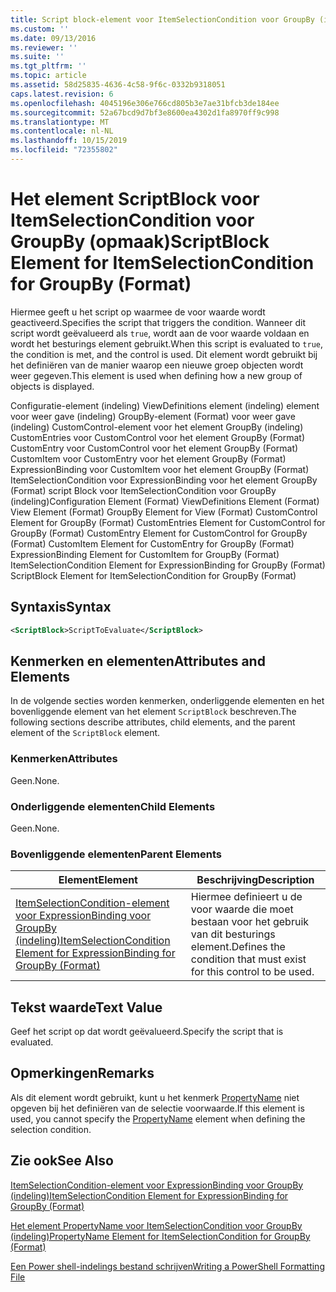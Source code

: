 ```yaml
---
title: Script block-element voor ItemSelectionCondition voor GroupBy (indeling) | Microsoft Docs
ms.custom: ''
ms.date: 09/13/2016
ms.reviewer: ''
ms.suite: ''
ms.tgt_pltfrm: ''
ms.topic: article
ms.assetid: 58d25835-4636-4c58-9f6c-0332b9318051
caps.latest.revision: 6
ms.openlocfilehash: 4045196e306e766cd805b3e7ae31bfcb3de184ee
ms.sourcegitcommit: 52a67bcd9d7bf3e8600ea4302d1fa8970ff9c998
ms.translationtype: MT
ms.contentlocale: nl-NL
ms.lasthandoff: 10/15/2019
ms.locfileid: "72355802"
---
```

# <a name="scriptblock-element-for-itemselectioncondition-for-groupby-format"></a><span data-ttu-id="c934d-102">Het element ScriptBlock voor ItemSelectionCondition voor GroupBy (opmaak)</span><span class="sxs-lookup"><span data-stu-id="c934d-102">ScriptBlock Element for ItemSelectionCondition for GroupBy (Format)</span></span>

<span data-ttu-id="c934d-103">Hiermee geeft u het script op waarmee de voor waarde wordt geactiveerd.</span><span class="sxs-lookup"><span data-stu-id="c934d-103">Specifies the script that triggers the condition.</span></span> <span data-ttu-id="c934d-104">Wanneer dit script wordt geëvalueerd als `true`, wordt aan de voor waarde voldaan en wordt het besturings element gebruikt.</span><span class="sxs-lookup"><span data-stu-id="c934d-104">When this script is evaluated to `true`, the condition is met, and the control is used.</span></span> <span data-ttu-id="c934d-105">Dit element wordt gebruikt bij het definiëren van de manier waarop een nieuwe groep objecten wordt weer gegeven.</span><span class="sxs-lookup"><span data-stu-id="c934d-105">This element is used when defining how a new group of objects is displayed.</span></span>

<span data-ttu-id="c934d-106">Configuratie-element (indeling) ViewDefinitions element (indeling) element voor weer gave (indeling) GroupBy-element (Format) voor weer gave (indeling) CustomControl-element voor het element GroupBy (indeling) CustomEntries voor CustomControl voor het element GroupBy (Format) CustomEntry voor CustomControl voor het element GroupBy (Format) CustomItem voor CustomEntry voor het element GroupBy (Format) ExpressionBinding voor CustomItem voor het element GroupBy (Format) ItemSelectionCondition voor ExpressionBinding voor het element GroupBy (Format) script Block voor ItemSelectionCondition voor GroupBy (indeling)</span><span class="sxs-lookup"><span data-stu-id="c934d-106">Configuration Element (Format) ViewDefinitions Element (Format) View Element (Format) GroupBy Element for View (Format) CustomControl Element for GroupBy (Format) CustomEntries Element for CustomControl for GroupBy (Format) CustomEntry Element for CustomControl for GroupBy (Format) CustomItem Element for CustomEntry for GroupBy (Format) ExpressionBinding Element for CustomItem for GroupBy (Format) ItemSelectionCondition Element for ExpressionBinding for GroupBy (Format) ScriptBlock Element for ItemSelectionCondition for GroupBy (Format)</span></span>

## <a name="syntax"></a><span data-ttu-id="c934d-107">Syntaxis</span><span class="sxs-lookup"><span data-stu-id="c934d-107">Syntax</span></span>

```xml
<ScriptBlock>ScriptToEvaluate</ScriptBlock>
```

## <a name="attributes-and-elements"></a><span data-ttu-id="c934d-108">Kenmerken en elementen</span><span class="sxs-lookup"><span data-stu-id="c934d-108">Attributes and Elements</span></span>

<span data-ttu-id="c934d-109">In de volgende secties worden kenmerken, onderliggende elementen en het bovenliggende element van het element `ScriptBlock` beschreven.</span><span class="sxs-lookup"><span data-stu-id="c934d-109">The following sections describe attributes, child elements, and the parent element of the `ScriptBlock` element.</span></span>

### <a name="attributes"></a><span data-ttu-id="c934d-110">Kenmerken</span><span class="sxs-lookup"><span data-stu-id="c934d-110">Attributes</span></span>

<span data-ttu-id="c934d-111">Geen.</span><span class="sxs-lookup"><span data-stu-id="c934d-111">None.</span></span>

### <a name="child-elements"></a><span data-ttu-id="c934d-112">Onderliggende elementen</span><span class="sxs-lookup"><span data-stu-id="c934d-112">Child Elements</span></span>

<span data-ttu-id="c934d-113">Geen.</span><span class="sxs-lookup"><span data-stu-id="c934d-113">None.</span></span>

### <a name="parent-elements"></a><span data-ttu-id="c934d-114">Bovenliggende elementen</span><span class="sxs-lookup"><span data-stu-id="c934d-114">Parent Elements</span></span>

|<span data-ttu-id="c934d-115">Element</span><span class="sxs-lookup"><span data-stu-id="c934d-115">Element</span></span>|<span data-ttu-id="c934d-116">Beschrijving</span><span class="sxs-lookup"><span data-stu-id="c934d-116">Description</span></span>|
|-------------|-----------------|
|[<span data-ttu-id="c934d-117">ItemSelectionCondition-element voor ExpressionBinding voor GroupBy (indeling)</span><span class="sxs-lookup"><span data-stu-id="c934d-117">ItemSelectionCondition Element for ExpressionBinding for GroupBy (Format)</span></span>](./itemselectioncondition-element-for-expressionbinding-for-groupby-format.md)|<span data-ttu-id="c934d-118">Hiermee definieert u de voor waarde die moet bestaan voor het gebruik van dit besturings element.</span><span class="sxs-lookup"><span data-stu-id="c934d-118">Defines the condition that must exist for this control to be used.</span></span>|

## <a name="text-value"></a><span data-ttu-id="c934d-119">Tekst waarde</span><span class="sxs-lookup"><span data-stu-id="c934d-119">Text Value</span></span>

<span data-ttu-id="c934d-120">Geef het script op dat wordt geëvalueerd.</span><span class="sxs-lookup"><span data-stu-id="c934d-120">Specify the script that is evaluated.</span></span>

## <a name="remarks"></a><span data-ttu-id="c934d-121">Opmerkingen</span><span class="sxs-lookup"><span data-stu-id="c934d-121">Remarks</span></span>

<span data-ttu-id="c934d-122">Als dit element wordt gebruikt, kunt u het kenmerk [PropertyName](./propertyname-element-for-itemselectioncondition-for-groupby-format.md) niet opgeven bij het definiëren van de selectie voorwaarde.</span><span class="sxs-lookup"><span data-stu-id="c934d-122">If this element is used, you cannot specify the [PropertyName](./propertyname-element-for-itemselectioncondition-for-groupby-format.md) element when defining the selection condition.</span></span>

## <a name="see-also"></a><span data-ttu-id="c934d-123">Zie ook</span><span class="sxs-lookup"><span data-stu-id="c934d-123">See Also</span></span>

[<span data-ttu-id="c934d-124">ItemSelectionCondition-element voor ExpressionBinding voor GroupBy (indeling)</span><span class="sxs-lookup"><span data-stu-id="c934d-124">ItemSelectionCondition Element for ExpressionBinding for GroupBy (Format)</span></span>](./itemselectioncondition-element-for-expressionbinding-for-groupby-format.md)

[<span data-ttu-id="c934d-125">Het element PropertyName voor ItemSelectionCondition voor GroupBy (indeling)</span><span class="sxs-lookup"><span data-stu-id="c934d-125">PropertyName Element for ItemSelectionCondition for GroupBy (Format)</span></span>](./propertyname-element-for-itemselectioncondition-for-groupby-format.md)

[<span data-ttu-id="c934d-126">Een Power shell-indelings bestand schrijven</span><span class="sxs-lookup"><span data-stu-id="c934d-126">Writing a PowerShell Formatting File</span></span>](./writing-a-powershell-formatting-file.md)
